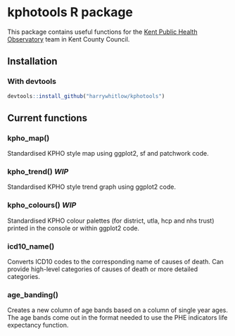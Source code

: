 # kphotools R package
This package contains useful functions for the [Kent Public Health Observatory](https://www.kpho.org.uk/) team in Kent County Council.

## Installation
###  With devtools
```R
devtools::install_github("harrywhitlow/kphotools")
```

## Current functions
### kpho_map()  
Standardised KPHO style map using ggplot2, sf and patchwork code.
### kpho_trend() ***WIP***  
Standardised KPHO style trend graph using ggplot2 code.
### kpho_colours() ***WIP***  
Standardised KPHO colour palettes (for district, utla, hcp and nhs trust) printed in the console or within ggplot2 code.  
### icd10_name()  
Converts ICD10 codes to the corresponding name of causes of death. Can provide high-level categories of causes of death or more detailed categories.  
### age_banding()  
Creates a new column of age bands based on a column of single year ages. The age bands come out in the format needed to use the PHE indicators life expectancy function. 
